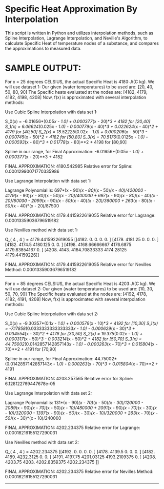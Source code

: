 # Specific Heat Approximation By Interpolation

This script is written in Python and utilizes interpolation methods, such as Spline Interpolation, Lagrange Interpolation, and Neville's Algorithm, to calculate Specific Heat of temperature nodes of a substance, and compares the approximations to measured data.

# SAMPLE OUTPUT:


For x = 25 degrees CELSIUS, the actual Specific Heat is 4180 J/(C kg).
        We will use dataset 1:
        Our given (water temperatures) to be used are: [20, 40, 50, 80, 90]
        The Specific heats evaluated at the nodes are: [4182, 4179, 4182, 4198, 4208]
        Now, f(x) is approximated with several interpolation methods: 
        


Use Cubic Spline Interpolation with data set 1:

S_0(x) = -6.01656*(0.05*x - 1.0) + 0.000377*(x - 20)**3 + 4182 for [20,40]
S_1(x) = 6.06624*(0.025*x - 1.0) - 0.000779*(x - 40)**3 + 0.022624*(x - 40)**2 + 4179 for [40,50]
S_2(x) = 18.52225*(0.02*x - 1.0) + 0.000206*(x - 50)**3 - 0.000745*(x - 50)**2 + 4182 for [50,80]
S_3(x) = 70.5176*(0.0125*x - 1.0) - 0.000593*(x - 80)**3 + 0.01778*(x - 80)**2 + 4198 for [80,90]

Spline in our range, for Final Approximation:  -6.01656*(0.05*x - 1.0) + 0.000377*(x - 20)**3 + 4182 

FINAL APPROXIMATION: 4180.542985
Relative error for Spline:  0.00012990071770335986


Use Lagrange Interpolation with data set 1:

Lagrange Polynomial is:  697*(x - 90)*(x - 80)*(x - 50)*(x - 40)/420000 - 4179*(x - 90)*(x - 80)*(x - 50)*(x - 20)/400000 + 697*(x - 90)*(x - 80)*(x - 40)*(x - 20)/60000 - 2099*(x - 90)*(x - 50)*(x - 40)*(x - 20)/360000 + 263*(x - 80)*(x - 50)*(x - 40)*(x - 20)/87500 

FINAL APPROXIMATION: 4179.4415922619055
Relative error for Lagrange:  0.00013359036796519182


Use Nevilles method with data set 1:


Q_( 4 , 4 ) = 4179.4415922619055
[[4182.            0.            0.            0.            0.        ]
 [4179.         4181.25          0.            0.            0.        ]
 [4182.         4174.5        4180.125         0.            0.        ]
 [4198.         4168.66666667 4176.6875     4179.83854167    0.        ]
 [4208.         4143.         4184.70833333 4174.28125    4179.44159226]]

FINAL APPROXIMATION:  4179.4415922619055
Relative error for Nevilles Method:  0.00013359036796519182

--------------------------------------------------------------
 
For x = 85 degrees CELSIUS, the actual Specific Heat is 4203 J/(C kg).
        We will use dataset 2:
        Our given (water temperatures) to be used are: [10, 30, 50, 70, 90]
        The Specific heats evaluated at the nodes are: [4192, 4178, 4182, 4191, 4208]
        Now, f(x) is approximated with several interpolation methods: 
        


Use Cubic Spline Interpolation with data set 2:

S_0(x) = -9.30357*(0.1*x - 1.0) + 0.000576*(x - 10)**3 + 4192 for [10,30]
S_1(x) = -7.17858*(0.0333333333333333*x - 1.0) - 0.000629*(x - 30)**3 + 0.034554*(x - 30)**2 + 4178 for [30,50]
S_2(x) = 19.375*(0.02*x - 1.0) + 0.000317*(x - 50)**3 - 0.003214*(x - 50)**2 + 4182 for [50,70]
S_3(x) = 44.75002*(0.0142857142857143*x - 1.0) - 0.000263*(x - 70)**3 + 0.015804*(x - 70)**2 + 4191 for [70,90]

Spline in our range, for Final Approximation:  44.75002*(0.0142857142857143*x - 1.0) - 0.000263*(x - 70)**3 + 0.015804*(x - 70)**2 + 4191 

FINAL APPROXIMATION: 4203.257565
Relative error for Spline:  6.128122769447678e-05


Use Lagrange Interpolation with data set 2:

Lagrange Polynomial is:  131*(x - 90)*(x - 70)*(x - 50)*(x - 30)/120000 - 2089*(x - 90)*(x - 70)*(x - 50)*(x - 10)/480000 + 2091*(x - 90)*(x - 70)*(x - 30)*(x - 10)/320000 - 1397*(x - 90)*(x - 50)*(x - 30)*(x - 10)/320000 + 263*(x - 70)*(x - 50)*(x - 30)*(x - 10)/240000 

FINAL APPROXIMATION: 4202.234375
Relative error for Lagrange:  0.00018216155127290031


Use Nevilles method with data set 2:


Q_( 4 , 4 ) = 4202.234375
[[4192.           0.           0.           0.           0.       ]
 [4178.        4139.5          0.           0.           0.       ]
 [4182.        4189.        4232.3125       0.           0.       ]
 [4191.        4197.75      4201.03125   4193.2109375    0.       ]
 [4208.        4203.75      4203.        4202.8359375 4202.234375 ]]

FINAL APPROXIMATION:  4202.234375
Relative error for Nevilles Method:  0.00018216155127290031

--------------------------------------------------------------
